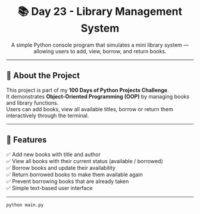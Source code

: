 <h1 align="center">📚 Day 23 - Library Management System</h1>

<p align="center">
  A simple Python console program that simulates a mini library system — allowing users to add, view, borrow, and return books.
</p>

---

## 📖 About the Project
This project is part of my **100 Days of Python Projects Challenge**.  
It demonstrates **Object-Oriented Programming (OOP)** by managing books and library functions.  
Users can add books, view all available titles, borrow or return them interactively through the terminal.

---

## 🚀 Features
✅ Add new books with title and author  
✅ View all books with their current status (available / borrowed)  
✅ Borrow books and update their availability  
✅ Return borrowed books to make them available again  
✅ Prevent borrowing books that are already taken  
✅ Simple text-based user interface  

---


   ```bash
   python main.py
